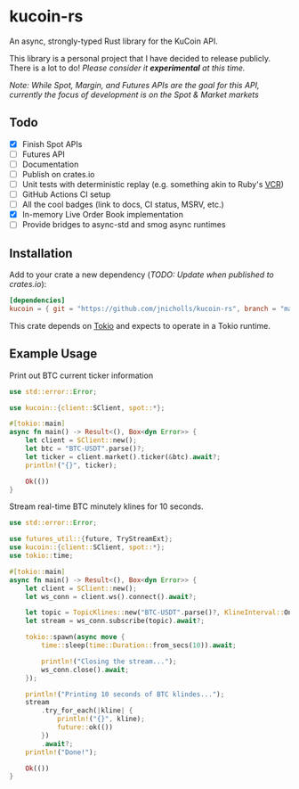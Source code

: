 # kucoin-rs
An async, strongly-typed Rust library for the KuCoin API.

This library is a personal project that I have decided to release publicly. There is a lot to do! *Please consider it __experimental__ at this time.*

*Note: While Spot, Margin, and Futures APIs are the goal for this API, currently the focus of development is on the Spot & Market markets*

## Todo
* [x] Finish Spot APIs
* [ ] Futures API
* [ ] Documentation
* [ ] Publish on crates.io
* [ ] Unit tests with deterministic replay (e.g. something akin to Ruby's [VCR](https://github.com/vcr/vcr))
* [ ] GitHub Actions CI setup
* [ ] All the cool badges (link to docs, CI status, MSRV, etc.)
* [x] In-memory Live Order Book implementation
* [ ] Provide bridges to async-std and smog async runtimes

## Installation

Add to your crate a new dependency (_TODO: Update when published to crates.io_):

```toml
[dependencies]
kucoin = { git = "https://github.com/jnicholls/kucoin-rs", branch = "main" }
```

This crate depends on [Tokio](https://tokio.rs) and expects to operate in a Tokio runtime.

## Example Usage

Print out BTC current ticker information
```rust
use std::error::Error;

use kucoin::{client::SClient, spot::*};

#[tokio::main]
async fn main() -> Result<(), Box<dyn Error>> {
    let client = SClient::new();
    let btc = "BTC-USDT".parse()?;
    let ticker = client.market().ticker(&btc).await?;
    println!("{}", ticker);

    Ok(())
}
```

Stream real-time BTC minutely klines for 10 seconds.
```rust
use std::error::Error;

use futures_util::{future, TryStreamExt};
use kucoin::{client::SClient, spot::*};
use tokio::time;

#[tokio::main]
async fn main() -> Result<(), Box<dyn Error>> {
    let client = SClient::new();
    let ws_conn = client.ws().connect().await?;

    let topic = TopicKlines::new("BTC-USDT".parse()?, KlineInterval::OneMinute);
    let stream = ws_conn.subscribe(topic).await?;

    tokio::spawn(async move {
        time::sleep(time::Duration::from_secs(10)).await;

        println!("Closing the stream...");
        ws_conn.close().await;
    });

    println!("Printing 10 seconds of BTC klindes...");
    stream
        .try_for_each(|kline| {
            println!("{}", kline);
            future::ok(())
        })
        .await?;
    println!("Done!");

    Ok(())
}
```
